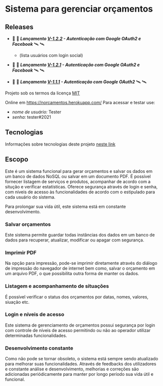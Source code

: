# Sistema para gerenciar orçamentos

## Releases

- :rocket: :rocket: ***Lançamento [V-1.2.2](https://github.com/NeiTDutra/orcamento-service/releases/tag/v1.2.2) - Autenticação com Google OAuth2 e Facebook*** :artificial_satellite: :artificial_satellite:
  - (lista usuários com login social)

- :rocket: :rocket: ***Lançamento [V-1.2.1](https://github.com/NeiTDutra/orcamento-service/releases/tag/v1.2.1) - Autenticação com Google OAuth2 e Facebook*** :artificial_satellite: :artificial_satellite:

- :rocket: :rocket: ***Lançamento [V-1.1.1](https://github.com/NeiTDutra/orcamento-service/releases/tag/v1.1.1) - Autenticação com Google OAuth2*** :artificial_satellite: :artificial_satellite:

Projeto sob os termos da licença [MIT](https://github.com/NeiTDutra/orcamento-service/blob/master/LICENSE)

Online em <https://norcamentos.herokuapp.com/>
Para acessar e testar use:

- *nome de usuário:* Tester
- *senha:* tester#2021

## Tecnologias

Informações sobre tecnologias deste projeto [neste link](https://github.com/NeiTDutra/orcamento-service/blob/master/TECNO.md)

## Escopo

Este é um sistema funcional para gerar orçamentos e salvar os dados em um banco de dados
NoSQL ou salvar em um documento PDF. É possível fornecer listagem de serviços e produtos,
acompanhar de acordo com a situção e verificar estatísticas. Oferece segurança através
de login e senha, com níveis de acesso às funcionalidades de acordo com o estipulado
para cada usuário do sistema.

Para prolongar sua vida útil, este sistema está em constante desenvolvimento.

### Salvar orçamentos

Este sistema permite guardar todas instâncias dos dados em um banco de dados para
recuperar, atualizar, modificar ou apagar com segurança.

### Imprimir PDF

Na opção para impressão, pode-se imprimir diretamente através do diálogo de impressão do navegador de internet bem como, salvar o orçamento em um arquivo PDF, o que possibilita
outra forma de manter os dados.

### Listagem e acompanhamento de situações

É possível verificar o status dos orçamentos por datas, nomes, valores, siuação etc.

### Login e níveis de acesso

Este sistema de gerenciamento de orçamentos possui segurança por login com controle de níveis de acesso permitindo ou não ao operador utilizar determinadas funcionalidades.

### Desenvolvimento constante

Como não pode se tornar obsoleto, o sistema está sempre sendo atualizado para melhorar
suas funcionalidades. Através de feedbacks dos utilizadores e constante análise e
desenvolvimento, melhorias e correções são adicionadas periódicamente para manter por
longo período sua vida útil e funcional.
